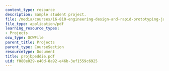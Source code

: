 ```yaml
---
content_type: resource
description: Sample student project.
file: /media/courses/16-810-engineering-design-and-rapid-prototyping-january-iap-2007/f080e029e40d8a92e46b3ef1559c6925_projbpeddie.pdf
file_type: application/pdf
learning_resource_types:
- Projects
ocw_type: OCWFile
parent_title: Projects
parent_type: CourseSection
resourcetype: Document
title: projbpeddie.pdf
uid: f080e029-e40d-8a92-e46b-3ef1559c6925
---
```

